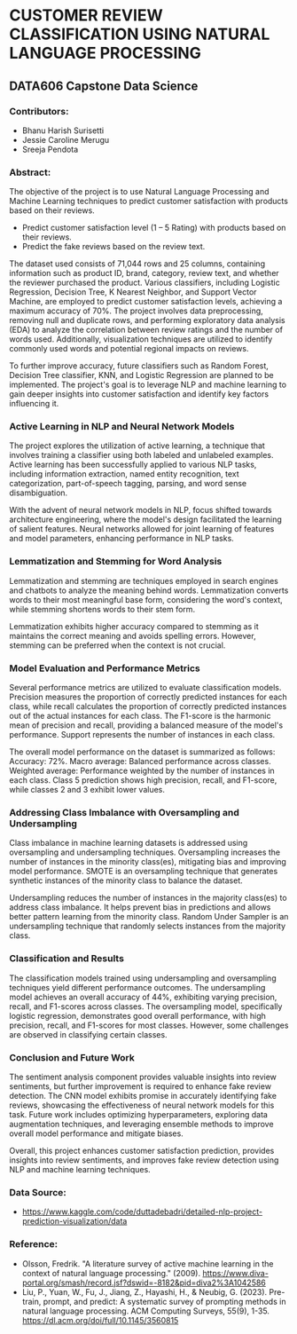 # CUSTOMER REVIEW CLASSIFICATION USING NATURAL LANGUAGE PROCESSING
## DATA606 Capstone Data Science
### Contributors:
* Bhanu Harish Surisetti
* Jessie Caroline Merugu
* Sreeja Pendota

### Abstract:
The objective of the project is to use Natural Language Processing and Machine Learning techniques to predict customer satisfaction with products based on their reviews. 
* Predict customer satisfaction level (1 – 5 Rating) with products based on their reviews. 
* Predict the fake reviews based on the review text.

The dataset used consists of 71,044 rows and 25 columns, containing information such as product ID, brand, category, review text, and whether the reviewer purchased the product. Various classifiers, including Logistic Regression, Decision Tree, K Nearest Neighbor, and Support Vector Machine, are employed to predict customer satisfaction levels, achieving a maximum accuracy of 70%. The project involves data preprocessing, removing null and duplicate rows, and performing exploratory data analysis (EDA) to analyze the correlation between review ratings and the number of words used. Additionally, visualization techniques are utilized to identify commonly used words and potential regional impacts on reviews.

To further improve accuracy, future classifiers such as Random Forest, Decision Tree classifier, KNN, and Logistic Regression are planned to be implemented. The project's goal is to leverage NLP and machine learning to gain deeper insights into customer satisfaction and identify key factors influencing it.

### Active Learning in NLP and Neural Network Models

The project explores the utilization of active learning, a technique that involves training a classifier using both labeled and unlabeled examples. Active learning has been successfully applied to various NLP tasks, including information extraction, named entity recognition, text categorization, part-of-speech tagging, parsing, and word sense disambiguation.

With the advent of neural network models in NLP, focus shifted towards architecture engineering, where the model's design facilitated the learning of salient features. Neural networks allowed for joint learning of features and model parameters, enhancing performance in NLP tasks.

### Lemmatization and Stemming for Word Analysis

Lemmatization and stemming are techniques employed in search engines and chatbots to analyze the meaning behind words. Lemmatization converts words to their most meaningful base form, considering the word's context, while stemming shortens words to their stem form.

Lemmatization exhibits higher accuracy compared to stemming as it maintains the correct meaning and avoids spelling errors. However, stemming can be preferred when the context is not crucial.

### Model Evaluation and Performance Metrics

Several performance metrics are utilized to evaluate classification models. Precision measures the proportion of correctly predicted instances for each class, while recall calculates the proportion of correctly predicted instances out of the actual instances for each class. The F1-score is the harmonic mean of precision and recall, providing a balanced measure of the model's performance. Support represents the number of instances in each class.

The overall model performance on the dataset is summarized as follows: Accuracy: 72%. Macro average: Balanced performance across classes. Weighted average: Performance weighted by the number of instances in each class. Class 5 prediction shows high precision, recall, and F1-score, while classes 2 and 3 exhibit lower values.

### Addressing Class Imbalance with Oversampling and Undersampling

Class imbalance in machine learning datasets is addressed using oversampling and undersampling techniques. Oversampling increases the number of instances in the minority class(es), mitigating bias and improving model performance. SMOTE is an oversampling technique that generates synthetic instances of the minority class to balance the dataset.

Undersampling reduces the number of instances in the majority class(es) to address class imbalance. It helps prevent bias in predictions and allows better pattern learning from the minority class. Random Under Sampler is an undersampling technique that randomly selects instances from the majority class.

### Classification and Results

The classification models trained using undersampling and oversampling techniques yield different performance outcomes. The undersampling model achieves an overall accuracy of 44%, exhibiting varying precision, recall, and F1-scores across classes. The oversampling model, specifically logistic regression, demonstrates good overall performance, with high precision, recall, and F1-scores for most classes. However, some challenges are observed in classifying certain classes.

### Conclusion and Future Work

The sentiment analysis component provides valuable insights into review sentiments, but further improvement is required to enhance fake review detection. The CNN model exhibits promise in accurately identifying fake reviews, showcasing the effectiveness of neural network models for this task. Future work includes optimizing hyperparameters, exploring data augmentation techniques, and leveraging ensemble methods to improve overall model performance and mitigate biases.

Overall, this project enhances customer satisfaction prediction, provides insights into review sentiments, and improves fake review detection using NLP and machine learning techniques.

### Data Source:
* https://www.kaggle.com/code/duttadebadri/detailed-nlp-project-prediction-visualization/data

### Reference:
* Olsson, Fredrik. "A literature survey of active machine learning in the context of natural language processing." (2009).
  https://www.diva-portal.org/smash/record.jsf?dswid=-8182&pid=diva2%3A1042586 
* Liu, P., Yuan, W., Fu, J., Jiang, Z., Hayashi, H., & Neubig, G. (2023). Pre-train, prompt, and predict: A systematic survey of prompting methods in natural language     processing. ACM Computing Surveys, 55(9), 1-35.
  https://dl.acm.org/doi/full/10.1145/3560815
  


